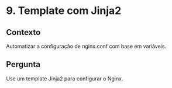 # 9. Template com Jinja2

## Contexto
Automatizar a configuração de nginx.conf com base em variáveis.

## Pergunta
Use um template Jinja2 para configurar o Nginx.
